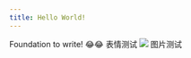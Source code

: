 ```yaml
---
title: Hello World!
---
```

Foundation to write!
😂😂
表情测试
![](https://ooo.0o0.ooo/2015/07/16/3dc4876f3f08201c7c76cb71fa1da439.jpg)
图片测试
